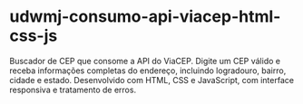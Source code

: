 # udwmj-consumo-api-viacep-html-css-js
Buscador de CEP que consome a API do ViaCEP. Digite um CEP válido e receba informações completas do endereço, incluindo logradouro, bairro, cidade e estado. Desenvolvido com HTML, CSS e JavaScript, com interface responsiva e tratamento de erros.
